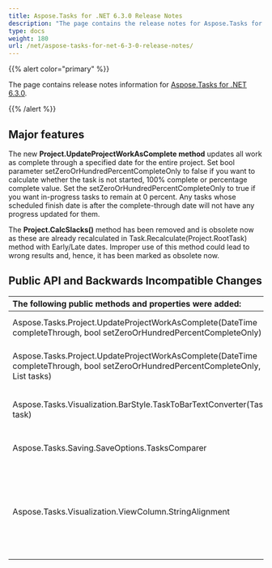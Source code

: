 ```yaml
---
title: Aspose.Tasks for .NET 6.3.0 Release Notes
description: "The page contains the release notes for Aspose.Tasks for .NET 6.3.0."
type: docs
weight: 180
url: /net/aspose-tasks-for-net-6-3-0-release-notes/
---
```


{{% alert color="primary" %}}

The page contains release notes information for [Aspose.Tasks for .NET 6.3.0](https://downloads.aspose.com/tasks/net/new-releases/aspose.tasks-for-.net-6.3.0-(dlls-only)/).

{{% /alert %}}

## **Major features**
The new **Project.UpdateProjectWorkAsComplete method** updates all work as complete through a specified date for the entire project. Set bool parameter setZeroOrHundredPercentCompleteOnly to false if you want to calculate whether the task is not started, 100% complete or percentage complete value. Set the setZeroOrHundredPercentCompleteOnly to true if you want in-progress tasks to remain at 0 percent. Any tasks whose scheduled finish date is after the complete-through date will not have any progress updated for them.

The **Project.CalcSlacks()** method has been removed and is obsolete now as these are already recalculated in Task.Recalculate(Project.RootTask) method with Early/Late dates. Improper use of this method could lead to wrong results and, hence, it has been marked as obsolete now.

## **Public API and Backwards Incompatible Changes**
|**The following public methods and properties were added:**|**Description**|
| :- | :- |
| Aspose.Tasks.Project.UpdateProjectWorkAsComplete(DateTime completeThrough, bool setZeroOrHundredPercentCompleteOnly) | The method updates all work as complete through a specified date for the entire project. |
| Aspose.Tasks.Project.UpdateProjectWorkAsComplete(DateTime completeThrough, bool setZeroOrHundredPercentCompleteOnly, List<Task> tasks) | The method updates all work as complete through a specified date for the specified list of tasks in a project. |
| Aspose.Tasks.Visualization.BarStyle.TaskToBarTextConverter(Task task) | The delegate allows to specify a code to be used to render text on the right of task bar when rendering Gantt chart view. |
| Aspose.Tasks.Saving.SaveOptions.TasksComparer | The delegate It allows to specify sorting order of tasks in the Gantt chart view. |
| Aspose.Tasks.Visualization.ViewColumn.StringAlignment | The property allows left, right or centered alignment of text in columns of PresentationFormat.GanttChart, PresentationFormat.TaskUsage, PresentationFormat.ResourceUsage and PresentationFormat.ResourceSheet presentation formats. |

